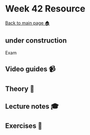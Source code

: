 # Week 42 Resource

[Back to main page :house:](https://github.com/kokchun/Python-course-AI22)

## under construction

Exam


## Video guides :video_camera:

## Theory :book:

## Lecture notes :mortar_board:

## Exercises :running:

